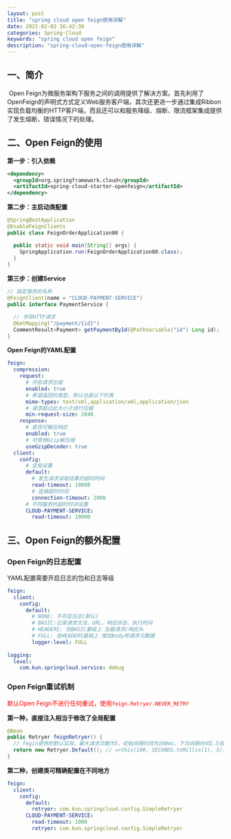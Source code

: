 ```yaml
---
layout: post
title: "spring cloud open feign使用详解"
date: 2021-02-02 16:42:30
categories: Spring-Cloud
keywords: "spring cloud open feign"
description: "spring-cloud-open-feign使用详解"
---
```


## 一、简介

​	Open Feign为微服务架构下服务之间的调用提供了解决方案。首先利用了OpenFeign的声明式方式定义Web服务客户端，其次还更进一步通过集成Ribbon实现负载均衡的HTTP客户端，而且还可以和服务降级、熔断、限流框架集成提供了发生熔断，错误情况下的处理。

## 二、Open Feign的使用

**第一步：引入依赖**

```xml
<dependency>
  <groupId>org.springframework.cloud</groupId>
  <artifactId>spring-cloud-starter-openfeign</artifactId>
</dependency>
```

**第二步：主启动类配置**

```java
@SpringBootApplication
@EnableFeignClients
public class FeignOrderApplication80 {

  public static void main(String[] args) {
    SpringApplication.run(FeignOrderApplication80.class);
  }
}
```

**第三步：创建Service**

```java
// 指定服务的名称
@FeignClient(name = "CLOUD-PAYMENT-SERVICE")
public interface PaymentService {

  // 书写HTTP请求
  @GetMapping("/payment/{id}")
  CommentResult<Payment> getPaymentById(@PathVariable("id") Long id);
}
```

**Open Feign的YAML配置**

```yaml
feign:
  compression:
    request:
      # 开启请求压缩
      enabled: true
      # 希望返回的类型，默认也是以下列表
      mime-types: text/xml,application/xml,application/json
      # 请求超过此大小才进行压缩
      min-request-size: 2048
    response:
      # 是否可解压响应
      enabled: true
      # 可使用Gzip解压缩
      useGzipDecoder: true
  client:
    config:
      # 全局设置
      default:
        # 发生请求读取结果的超时时间
        read-timeout: 10000
        # 连接超时时间
        connection-timeout: 2000
      # 不同服务的超时时间设置
      CLOUD-PAYMENT-SERVICE:
        read-timeout: 10000
```

## 三、Open Feign的额外配置

### Open Feign的日志配置

YAML配置需要开启日志的包和日志等级

```yaml
feign:
  client:
    config:
      default:
        # NONE: 不开启日志(默认)
        # BASIC:记录请求方法、URL、响应状态、执行时间
        # HEADERS: 在BASIC基础上 加载请求/响应头
        # FULL: 在HEADERS基础上 增加body和请求元数据
        logger-level: FULL
        
logging:
  level:
    com.kun.springcloud.service: debug
```

### Open Feign重试机制

<span style="color:red">默认Open Feign不进行任何重试，使用`feign.Retryer.NEVER_RETRY`</span>

**第一种，直接注入相当于修改了全局配置**

```java
@Bean
public Retryer feignRetryer() {
  // fegin提供的默认实现，最大请求次数为5，初始间隔时间为100ms，下次间隔时间1.5倍递增，重试间最大间隔时间为1s，
  return new Retryer.Default(); // =>this(100, SECONDS.toMillis(1), 5);
}
```

**第二种，创建类可精确配置在不同地方**

```yaml
feign:
  client:
    config:
      default:
        retryer: com.kun.springcloud.config.SimpleRetryer
      CLOUD-PAYMENT-SERVICE:
        read-timeout: 1000
        retryer: com.kun.springcloud.config.SimpleRetryer
```



